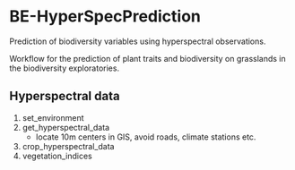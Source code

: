 # BE-HyperSpecPrediction
Prediction of biodiversity variables using hyperspectral observations.

Workflow for the prediction of plant traits and biodiversity on grasslands in the biodiversity exploratories.

## Hyperspectral data

1. set_environment
1. get_hyperspectral_data
   * locate 10m centers in GIS, avoid roads, climate stations etc.
1. crop_hyperspectral_data
1. vegetation_indices
